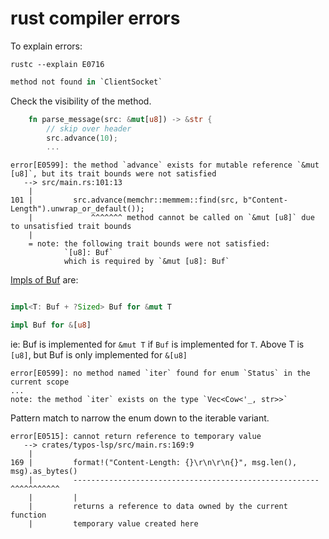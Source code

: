 # rust compiler errors

To explain errors:

```
rustc --explain E0716
```

```rust
method not found in `ClientSocket`
```

Check the visibility of the method.

```rust
    fn parse_message(src: &mut[u8]) -> &str {
        // skip over header
        src.advance(10);
        ...
```

```
error[E0599]: the method `advance` exists for mutable reference `&mut [u8]`, but its trait bounds were not satisfied
   --> src/main.rs:101:13
    |
101 |         src.advance(memchr::memmem::find(src, b"Content-Length").unwrap_or_default());
    |             ^^^^^^^ method cannot be called on `&mut [u8]` due to unsatisfied trait bounds
    |
    = note: the following trait bounds were not satisfied:
            `[u8]: Buf`
            which is required by `&mut [u8]: Buf`
```

[Impls of Buf](https://docs.rs/bytes/1.4.0/bytes/buf/trait.Buf.html#foreign-impls) are:

```rust

impl<T: Buf + ?Sized> Buf for &mut T

impl Buf for &[u8]
```

ie: Buf is implemented for `&mut T` if `Buf` is implemented for `T`. Above T is `[u8]`, but Buf is only implemented for `&[u8]`

```
error[E0599]: no method named `iter` found for enum `Status` in the current scope
...
note: the method `iter` exists on the type `Vec<Cow<'_, str>>`
```

Pattern match to narrow the enum down to the iterable variant.

```
error[E0515]: cannot return reference to temporary value
   --> crates/typos-lsp/src/main.rs:169:9
    |
169 |         format!("Content-Length: {}\r\n\r\n{}", msg.len(), msg).as_bytes()
    |         -------------------------------------------------------^^^^^^^^^^^
    |         |
    |         returns a reference to data owned by the current function
    |         temporary value created here
```
